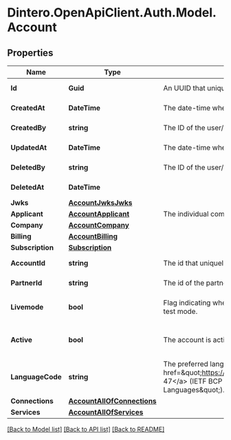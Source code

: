 # Dintero.OpenApiClient.Auth.Model.Account

## Properties

Name | Type | Description | Notes
------------ | ------------- | ------------- | -------------
**Id** | **Guid** | An UUID that uniquely identifies the resource  | [optional] [readonly] 
**CreatedAt** | **DateTime** | The date-time when the resource was created  | [optional] [readonly] 
**CreatedBy** | **string** | The ID of the user/client created the resource  | [optional] [readonly] 
**UpdatedAt** | **DateTime** | The date-time when the resource was last updated  | [optional] [readonly] 
**DeletedBy** | **string** | The ID of the user/client created the resource  | [optional] [readonly] 
**DeletedAt** | **DateTime** |  | [optional] [readonly] 
**Jwks** | [**AccountJwksJwks**](AccountJwksJwks.md) |  | [optional] 
**Applicant** | [**AccountApplicant**](AccountApplicant.md) | The individual completing the account registration | 
**Company** | [**AccountCompany**](AccountCompany.md) |  | 
**Billing** | [**AccountBilling**](AccountBilling.md) |  | 
**Subscription** | [**Subscription**](Subscription.md) |  | [optional] 
**AccountId** | **string** | The id that uniquely identifies the account. | [optional] [readonly] 
**PartnerId** | **string** | The id of the partner associated with the account | [optional] [readonly] 
**Livemode** | **bool** | Flag indicating whether the account exists in live mode and test mode.  | [optional] [default to false]
**Active** | **bool** | The account is active | [optional] [readonly] [default to false]
**LanguageCode** | **string** | The preferred language for the account as defined by &lt;a href&#x3D;\&quot;https://tools.ietf.org/html/bcp47\&quot;&gt;BCP 47&lt;/a&gt; (IETF BCP 47, \&quot;Tags for Identifying Languages\&quot;).  | [optional] 
**Connections** | [**AccountAllOfConnections**](AccountAllOfConnections.md) |  | [optional] 
**Services** | [**AccountAllOfServices**](AccountAllOfServices.md) |  | [optional] 

[[Back to Model list]](../README.md#documentation-for-models) [[Back to API list]](../README.md#documentation-for-api-endpoints) [[Back to README]](../README.md)

